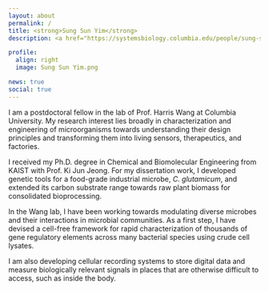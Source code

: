 ```yaml
---
layout: about
permalink: /
title: <strong>Sung Sun Yim</strong>
description: <a href="https://systemsbiology.columbia.edu/people/sung-sun-yim">Postdoctoral Fellow at Columbia University</a> | Microbial Systems & Synthetic Biology

profile:
  align: right
  image: Sung Sun Yim.png

news: true
social: true
---
```


I am a postdoctoral fellow in the lab of Prof. Harris Wang at Columbia University. My research interest lies broadly in characterization and engineering of microorganisms towards understanding their design principles and transforming them into living sensors, therapeutics, and factories.

I received my Ph.D. degree in Chemical and Biomolecular Engineering from KAIST with Prof. Ki Jun Jeong. For my dissertation work, I developed genetic tools for a food-grade industrial microbe, <i>C. glutamicum</i>, and extended its carbon substrate range towards raw plant biomass for consolidated bioprocessing.

In the Wang lab, I have been working towards modulating diverse microbes and their interactions in microbial communities. As a first step, I have devised a cell-free framework for rapid characterization of thousands of gene regulatory elements across many bacterial species using crude cell lysates.

I am also developing cellular recording systems to store digital data and measure biologically relevant signals in places that are otherwise difficult to access, such as inside the body.